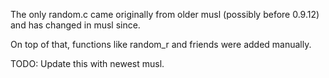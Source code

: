 The only random.c came originally from older musl (possibly before 0.9.12)
and has changed in musl since.

On top of that, functions like random_r and friends were added manually.

TODO:
Update this with newest musl.
